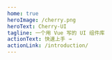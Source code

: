 ```yaml
---
home: true
heroImage: /cherry.png
heroText: Cherry-UI
tagline: 一个用 Vue 写的 UI 组件库
actionText: 快速上手 →
actionLink: /introduction/
---
```

